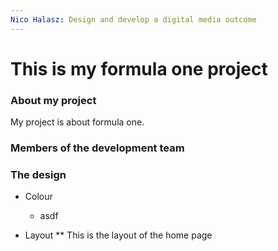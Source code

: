 ```yaml
---
Nico Halasz: Design and develop a digital media outcome
---
```


# This is my formula one project

### About my project
My project is about formula one.

### Members of the development team

### The design
* Colour
  * asdf

* Layout
 ** This is the layout of the home page
